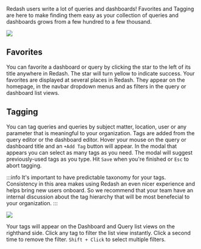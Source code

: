 
Redash users write a lot of queries and dashboards! Favorites and Tagging are here to make finding them easy as your collection of queries and dashboards grows from a few hundred to a few thousand.

![](/static/images/docs/gitbook/favorites-example.png)

## Favorites
You can favorite a dashboard or query by clicking the star to the left of its title anywhere in Redash. The star will turn yellow to indicate success. Your favorites are displayed at several places in Redash. They appear on the homepage, in the navbar dropdown menus and as filters in the query or dashboard list views.


## Tagging
You can tag queries and queries by subject matter, location, user or any parameter that is meaningful to your organization. Tags are added from the query editor or the dashboard editor. Hover your mouse on the query or dashboard title and an `+Add Tag` button will appear. In the modal that appears you can select as many tags as you need. The modal will suggest previously-used tags as you type. Hit `Save` when you're finished or `Esc` to abort tagging.

:::info
It's important to have predictable taxonomy for your tags. Consistency in this area makes using Redash an even nicer experience and helps bring new users onboard. So we recommend that your team have an internal discussion about the tag hierarchy that will be most benefecial to your organization.
:::

![](/static/images/docs/gitbook/tagging-example.png)

Your tags will appear on the Dashboard and Query list views on the righthand side. Click any tag to filter the list view instantly. Click a second time to remove the filter. `Shift + Click` to select multiple filters.
